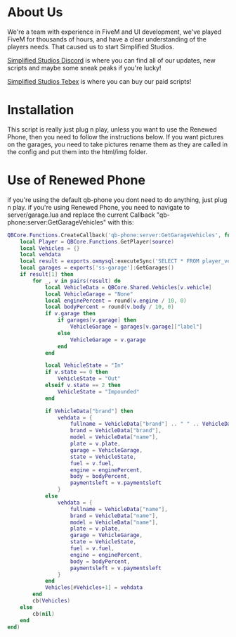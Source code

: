<h1>About Us</h1>
We're a team with experience in FiveM and UI development, we've played FiveM for thousands of hours, and have a clear understanding of the players needs. That caused us to start Simplified Studios.

[Simplified Studios Discord](https://discord.gg/KucTZ2nvET) is where you can find all of our updates, new scripts and maybe some sneak peaks if you're lucky!

[Simplified Studios Tebex](https://simplified-studios.tebex.io/) is where you can buy our paid scripts!

# Installation

This script is really just plug n play, unless you want to use the Renewed Phone, then you need to follow the instructions below.
If you want pictures on the garages, you need to take pictures rename them as they are called in the config and put them into the html/img folder.

# Use of Renewed Phone

if you're using the default qb-phone you dont need to do anything, just plug n play.
if you're using Renewed Phone, you need to navigate to server/garage.lua and replace the current Callback "qb-phone:server:GetGarageVehicles" with this:

```lua
QBCore.Functions.CreateCallback('qb-phone:server:GetGarageVehicles', function(source, cb)
    local Player = QBCore.Functions.GetPlayer(source)
    local Vehicles = {}
    local vehdata
    local result = exports.oxmysql:executeSync('SELECT * FROM player_vehicles WHERE citizenid = ?', {Player.PlayerData.citizenid})
    local garages = exports['ss-garage']:GetGarages()
    if result[1] then
        for _, v in pairs(result) do
            local VehicleData = QBCore.Shared.Vehicles[v.vehicle]
            local VehicleGarage = "None"
            local enginePercent = round(v.engine / 10, 0)
            local bodyPercent = round(v.body / 10, 0)
            if v.garage then
                if garages[v.garage] then
                    VehicleGarage = garages[v.garage]["label"]
                else
                    VehicleGarage = v.garage
                end
            end

            local VehicleState = "In"
            if v.state == 0 then
                VehicleState = "Out"
            elseif v.state == 2 then
                VehicleState = "Impounded"
            end

            if VehicleData["brand"] then
                vehdata = {
                    fullname = VehicleData["brand"] .. " " .. VehicleData["name"],
                    brand = VehicleData["brand"],
                    model = VehicleData["name"],
                    plate = v.plate,
                    garage = VehicleGarage,
                    state = VehicleState,
                    fuel = v.fuel,
                    engine = enginePercent,
                    body = bodyPercent,
                    paymentsleft = v.paymentsleft
                }
            else
                vehdata = {
                    fullname = VehicleData["name"],
                    brand = VehicleData["name"],
                    model = VehicleData["name"],
                    plate = v.plate,
                    garage = VehicleGarage,
                    state = VehicleState,
                    fuel = v.fuel,
                    engine = enginePercent,
                    body = bodyPercent,
                    paymentsleft = v.paymentsleft
                }
            end
            Vehicles[#Vehicles+1] = vehdata
        end
        cb(Vehicles)
    else
        cb(nil)
    end
end)
```
